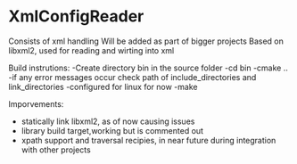 # XmlConfigReader
Consists of xml handling
Will be added as part of bigger projects
Based on libxml2, used for reading and wirting into xml

Build instrutions:
-Create directory bin in the source folder
-cd bin
-cmake ..
-if any error messages occur check path of include_directories and link_directories
-configured for linux for now
-make

Imporvements:
- statically link libxml2, as of now causing issues
- library build target,working but is commented out
- xpath support and traversal recipies, in near future during integration with other projects
